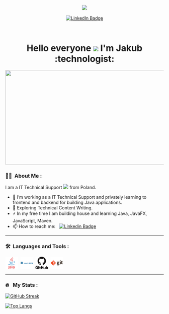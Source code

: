 <p align="center"><img src="https://media.giphy.com/media/M9gbBd9nbDrOTu1Mqx/giphy.gif" width="100"/></p>
<p align="center">
<a href="https://www.linkedin.com/in/jakub-szewczyk-1a1872129/"><img src="https://img.shields.io/badge/LinkedIn-blue?style=for-the-badge&logo=linkedin&logoColor=white" alt="LinkedIn Badge"></a>
</p>
<p align="center"><img src="https://komarev.com/ghpvc/?username=plebs89=flat-square&color=blue" alt=""></p>

<h1 align="center">Hello everyone <img src="https://media.giphy.com/media/hvRJCLFzcasrR4ia7z/giphy.gif" width="40"> I'm Jakub :technologist: </h1>

<p align="center"><img src="https://media.giphy.com/media/dWesBcTLavkZuG35MI/giphy.gif" width="600" height="300"  /></p>

### :man_technologist: &nbsp;About Me :

I am a IT Technical Support <img src="https://media.giphy.com/media/WUlplcMpOCEmTGBtBW/giphy.gif" width="30"> from
Poland.

- 🔭 I’m working as a IT Technical Support and privately learning to frontend and backend for building Java applications.
- 🌱 Exploring Technical Content Writing.
- ⚡ In my free time I am building house and learning Java, JavaFX, JavaScript, Maven.
- 📫 How to reach me:
  &nbsp; [![Linkedin Badge](https://img.shields.io/badge/Jakub-blue?style=for-the-badge&logo=linkedin&logoColor=white)](https://www.linkedin.com/in/jakub-szewczyk-1a1872129/)

---

### 🛠 &nbsp;Languages and Tools :

<p>
<img src="https://raw.githubusercontent.com/devicons/devicon/1119b9f84c0290e0f0b38982099a2bd027a48bf1/icons/java/java-original-wordmark.svg" title="Java" alt="Java" width="40" height="40"/>&nbsp;
<img src="https://raw.githubusercontent.com/devicons/devicon/1119b9f84c0290e0f0b38982099a2bd027a48bf1/icons/intellij/intellij-original-wordmark.svg" title="IntelliJ IDEA" alt="IntelliJ IDEA" width="40" height="40"/>&nbsp;
<img src="https://raw.githubusercontent.com/devicons/devicon/1119b9f84c0290e0f0b38982099a2bd027a48bf1/icons/github/github-original-wordmark.svg" title="GitHub"  alt="GitHub" width="40" height="40"/>&nbsp;
<img src="https://raw.githubusercontent.com/devicons/devicon/1119b9f84c0290e0f0b38982099a2bd027a48bf1/icons/git/git-original-wordmark.svg" title="Git"  alt="Git" width="40" height="40"/>&nbsp;
</p>

---

### 🔥 &nbsp; My Stats :

[![GitHub Streak](http://github-readme-streak-stats.herokuapp.com?user=plebs89&theme=dark&background=000000)](https://git.io/streak-stats)

[![Top Langs](https://github-readme-stats.vercel.app/api/top-langs/?username=plebs89&layout=compact&theme=vision-friendly-dark)](https://github.com/anuraghazra/github-readme-stats)


